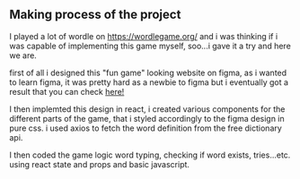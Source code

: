 ## Making process of the project

I played a lot of wordle on https://wordlegame.org/ and i was thinking if i was capable of implementing this game myself, soo...i gave it a try and here we are.

first of all i designed this "fun game" looking website on figma, as i wanted to learn figma, it was pretty hard as a newbie to figma but i eventually got a result that you can check [here!](https://www.figma.com/file/lH963810KtCFM2r9hBFjcB/Wordle?type=design&node-id=0%3A1&mode=design&t=SGXbsLIWPJtbIOHR-1)

I then implemted this design in react, i created various components for the different parts of the game, that i styled accordingly to the figma design in pure css. i used axios to fetch the word definition from the free dictionary api.

I then coded the game logic word typing, checking if word exists, tries...etc. using react state and props and basic javascript.

